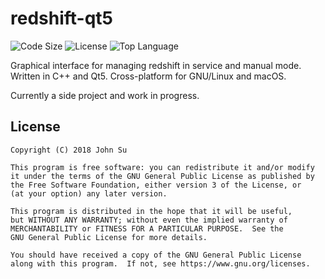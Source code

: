 # redshift-qt5
![Code Size](https://img.shields.io/github/languages/code-size/JSN190/redshift-qt5.svg?t&style=flat-square)
![License](https://img.shields.io/github/license/JSN190/redshift-qt5.svg?&style=flat-square)
![Top Language](https://img.shields.io/github/languages/top/JSN190/redshift-qt5.svg?&style=flat-square)

Graphical interface for managing redshift in service and manual mode. Written in C++ and Qt5. Cross-platform for GNU/Linux and macOS.

Currently a side project and work in progress.

## License
```
Copyright (C) 2018 John Su

This program is free software: you can redistribute it and/or modify
it under the terms of the GNU General Public License as published by
the Free Software Foundation, either version 3 of the License, or
(at your option) any later version.

This program is distributed in the hope that it will be useful,
but WITHOUT ANY WARRANTY; without even the implied warranty of
MERCHANTABILITY or FITNESS FOR A PARTICULAR PURPOSE.  See the
GNU General Public License for more details.

You should have received a copy of the GNU General Public License
along with this program.  If not, see https://www.gnu.org/licenses.
```
